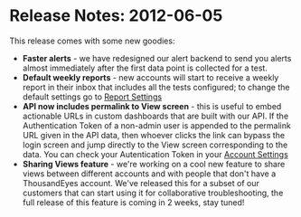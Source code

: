 # Release Notes: 2012-06-05

This release comes with some new goodies:

* **Faster alerts** - we have redesigned our alert backend to send you alerts almost immediately after the first data point is collected for a test.
* **Default weekly reports** - new accounts will start to receive a weekly report in their inbox that includes all the tests configured; to change the default settings go to [Report Settings](https://platform.thousandeyes.com/reports/settings)
* **API now includes permalink to View screen** - this is useful to embed actionable URLs in custom dashboards that are built with our API. If the Authentication Token of a non-admin user is appended to the permalink URL given in the API data, then whoever clicks the link can bypass the login screen and jump directly to the View screen corresponding to the data. You can check your Autentication Token in your [Account Settings](https://platform.thousandeyes.com/account)
* **Sharing Views feature** - we're working on a cool new feature to share views between different accounts and with people that don't have a ThousandEyes account. We've released this for a subset of our customers that can start using it for collaborative troubleshooting, the full release of this feature is coming in 2 weeks, stay tuned!

